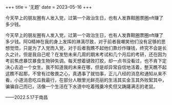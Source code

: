 +++
title = '无题'
date = 2023-05-16
+++ 

今天早上的朋友圈有人发入党，过第一个政治生日，也有人发靠鞋圈票圈nft赚了多少钱。

今天早上的朋友圈有人发入党，过第一个政治生日，也有人发靠鞋圈票圈nft赚了多少钱。阿Q精神在我的身上发挥的淋漓尽致，对于前者我嘲笑他们没有足够的思想觉悟，只是为了入党而入党，对于后者我瞧不起他们靠炒作赚钱，终究不会是长久之计。但是我自己呢？在发愁未来几周的期末考试和几个月后的考研，还在因为考前焦虑暴饮暴食生物钟失调。每天想着键政打胶，却一点书没看过，也不肯下定决心去追一个女生。我不知道我的未来在哪，但是却异常自信地活着，整天瞧不起这瞧不起那，不曾有过敬畏之心，真遇事了就怕事，正儿八经的消息和通知从来不看，小道消息吃瓜我最行，在部分人眼里光鲜亮丽的生活其实金玉其外败絮其中，骗骗自己而已，活像一个生活在下水道中吃着残羹冷炙但又踌躇满志的老鼠。

——2022.5.17于南昌
